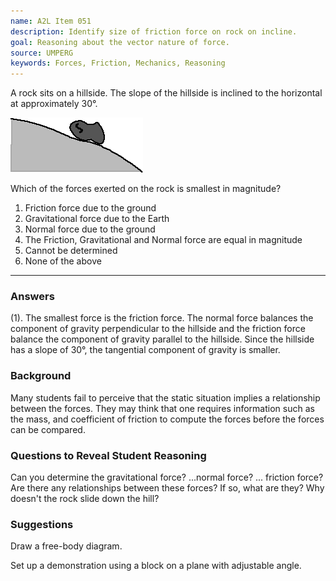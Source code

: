 ```yaml
---
name: A2L Item 051
description: Identify size of friction force on rock on incline.
goal: Reasoning about the vector nature of force.
source: UMPERG
keywords: Forces, Friction, Mechanics, Reasoning
---
```


A rock sits on a hillside.  The slope of the hillside is inclined to the
horizontal at approximately 30&deg;.

![Item051_fig1.gif](../images/Item051_fig1.gif)

Which of the forces exerted on the rock is smallest in magnitude?

1. Friction force due to the ground
2. Gravitational force due to the Earth
3. Normal force due to the ground
4. The Friction, Gravitational and Normal force are equal in magnitude
5. Cannot be determined
6. None of the above

<hr/>

### Answers

(1).  The smallest force is the friction force. The normal force
balances the component of gravity perpendicular to the hillside and the
friction force balance the component of gravity parallel to the
hillside.  Since the hillside has a slope of 30&deg;, the tangential
component of gravity is smaller.

### Background

Many students fail to perceive that the static situation implies a
relationship between the forces.  They may think that one requires
information such as the mass, and coefficient of friction to compute the
forces before the forces can be compared.

### Questions to Reveal Student Reasoning

Can you determine the gravitational force? ...normal force?  ...
friction force?   Are there any relationships between these forces?  If
so, what are they?  Why doesn't the rock slide down the hill?

### Suggestions

Draw a free-body diagram.

Set up a demonstration using a block on a plane with adjustable angle.
